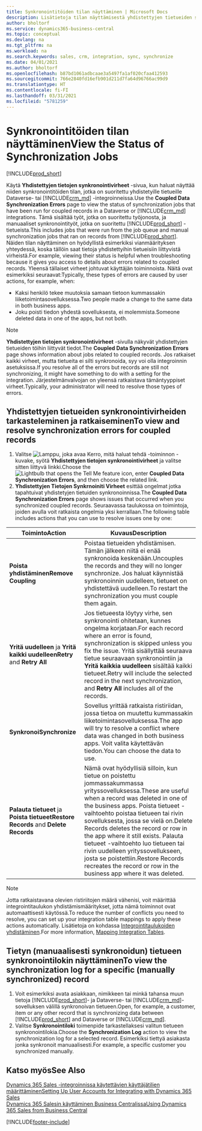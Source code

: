 ```yaml
---
title: Synkronointitöiden tilan näyttäminen | Microsoft Docs
description: Lisätietoja tilan näyttämisestä yhdistettyjen tietueiden synkronoinnin jälkeen.
author: bholtorf
ms.service: dynamics365-business-central
ms.topic: conceptual
ms.devlang: na
ms.tgt_pltfrm: na
ms.workload: na
ms.search.keywords: sales, crm, integration, sync, synchronize
ms.date: 04/01/2021
ms.author: bholtorf
ms.openlocfilehash: b87bd1061adbcaae3a5497fa1af020cfaa412593
ms.sourcegitcommit: 766e2840fd16efb901d211d7fa64d96766ac99d9
ms.translationtype: HT
ms.contentlocale: fi-FI
ms.lasthandoff: 03/31/2021
ms.locfileid: "5781259"
---
```

# <a name="view-the-status-of-synchronization-jobs"></a><span data-ttu-id="6ac64-103">Synkronointitöiden tilan näyttäminen</span><span class="sxs-lookup"><span data-stu-id="6ac64-103">View the Status of Synchronization Jobs</span></span>
[!INCLUDE[prod_short](includes/cc_data_platform_banner.md)]

<span data-ttu-id="6ac64-104">Käytä **Yhdistettyjen tietojen synkronointivirheet** -sivua, kun haluat näyttää niiden synkronointitöiden tilan, jotka on suoritettu yhdistetyille tietueille Dataverse- tai [!INCLUDE[crm_md](includes/crm_md.md)] -integroinneissa.</span><span class="sxs-lookup"><span data-stu-id="6ac64-104">Use the **Coupled Data Synchronization Errors** page to view the status of synchronization jobs that have been run for coupled records in a Dataverse or [!INCLUDE[crm_md](includes/crm_md.md)] integrations.</span></span> <span data-ttu-id="6ac64-105">Tämä sisältää työt, jotka on suoritettu työjonosta, ja manuaaliset synkronointityöt, jotka on suoritettu [!INCLUDE[prod_short](includes/prod_short.md)] -tietueista.</span><span class="sxs-lookup"><span data-stu-id="6ac64-105">This includes jobs that were run from the job queue and manual synchronization jobs that ran on records from [!INCLUDE[prod_short](includes/prod_short.md)].</span></span> <span data-ttu-id="6ac64-106">Näiden tilan näyttäminen on hyödyllistä esimerkiksi vianmäärityksen yhteydessä, koska tällöin saat tietoja yhdistettyihin tietueisiin liittyvistä virheistä.</span><span class="sxs-lookup"><span data-stu-id="6ac64-106">For example, viewing their status is helpful when troubleshooting because it gives you access to details about errors related to coupled records.</span></span> <span data-ttu-id="6ac64-107">Yleensä tällaiset virheet johtuvat käyttäjän toiminnoista. Näitä ovat esimerkiksi seuraavat:</span><span class="sxs-lookup"><span data-stu-id="6ac64-107">Typically, these types of errors are caused by user actions, for example, when:</span></span>  

* <span data-ttu-id="6ac64-108">Kaksi henkilö tekee muutoksia samaan tietoon kummassakin liiketoimintasovelluksessa.</span><span class="sxs-lookup"><span data-stu-id="6ac64-108">Two people made a change to the same data in both business apps.</span></span>
* <span data-ttu-id="6ac64-109">Joku poisti tiedon yhdestä sovelluksesta, ei molemmista.</span><span class="sxs-lookup"><span data-stu-id="6ac64-109">Someone deleted data in one of the apps, but not both.</span></span>

> [!Note]
> <span data-ttu-id="6ac64-110">**Yhdistettyjen tietojen synkronointivirheet** -sivulla näkyvät yhdistettyjen tietueiden töihin liittyvät tiedot.</span><span class="sxs-lookup"><span data-stu-id="6ac64-110">The **Coupled Data Synchronization Errors** page shows information about jobs related to coupled records.</span></span> <span data-ttu-id="6ac64-111">Jos ratkaiset kaikki virheet, mutta tietueita ei silti synkronoida, syy voi olla integroinnin asetuksissa.</span><span class="sxs-lookup"><span data-stu-id="6ac64-111">If you resolve all of the errors but records are still not synchronizing, it might have something to do with a setting for the integration.</span></span> <span data-ttu-id="6ac64-112">Järjestelmänvalvojan on yleensä ratkaistava tämäntyyppiset virheet.</span><span class="sxs-lookup"><span data-stu-id="6ac64-112">Typically, your administrator will need to resolve those types of errors.</span></span>   

<!--

> [!VIDEO https://go.microsoft.com/fwlink/?linkid=2098171]

-->

## <a name="to-view-and-resolve-synchronization-errors-for-coupled-records"></a><span data-ttu-id="6ac64-113">Yhdistettyjen tietueiden synkronointivirheiden tarkasteleminen ja ratkaiseminen</span><span class="sxs-lookup"><span data-stu-id="6ac64-113">To view and resolve synchronization errors for coupled records</span></span>
1. <span data-ttu-id="6ac64-114">Valitse ![Lamppu, joka avaa Kerro, mitä haluat tehdä -toiminnon](media/ui-search/search_small.png "Kerro, mitä haluat tehdä") -kuvake, syötä **Yhdistettyjen tietojen synkronointivirheet** ja valitse sitten liittyvä linkki.</span><span class="sxs-lookup"><span data-stu-id="6ac64-114">Choose the ![Lightbulb that opens the Tell Me feature](media/ui-search/search_small.png "Tell me what you want to do") icon, enter **Coupled Data Synchronization Errors**, and then choose the related link.</span></span>
2. <span data-ttu-id="6ac64-115">**Yhdistettyjen Tietojen Synkrnoiniti Virheet** esittää ongelmat jotka tapahtuivat yhdistetyjen tietuiden synkronoinnissa.</span><span class="sxs-lookup"><span data-stu-id="6ac64-115">The **Coupled Data Synchronization Errors** page shows issues that occurred when you synchronized coupled records.</span></span> <span data-ttu-id="6ac64-116">Seuraavassa taulukossa on toimintoja, joiden avulla voit ratkaista ongelmia yksi kerrallaan.</span><span class="sxs-lookup"><span data-stu-id="6ac64-116">The following table includes actions that you can use to resolve issues one by one:</span></span>

|<span data-ttu-id="6ac64-117">Toiminto</span><span class="sxs-lookup"><span data-stu-id="6ac64-117">Action</span></span>|<span data-ttu-id="6ac64-118">Kuvaus</span><span class="sxs-lookup"><span data-stu-id="6ac64-118">Description</span></span>|
|----|----|
|<span data-ttu-id="6ac64-119">**Poista yhdistäminen**</span><span class="sxs-lookup"><span data-stu-id="6ac64-119">**Remove Coupling**</span></span>|<span data-ttu-id="6ac64-120">Poistaa tietueiden yhdistämisen. Tämän jälkeen niitä ei enää synkronoida keskenään.</span><span class="sxs-lookup"><span data-stu-id="6ac64-120">Uncouples the records and they will no longer synchronize.</span></span> <span data-ttu-id="6ac64-121">Jos haluat käynnistää synkronoinnin uudelleen, tietueet on yhdistettävä uudelleen.</span><span class="sxs-lookup"><span data-stu-id="6ac64-121">To restart the synchronization you must couple them again.</span></span> |
|<span data-ttu-id="6ac64-122">**Yritä uudelleen** ja **Yritä kaikki uudelleen**</span><span class="sxs-lookup"><span data-stu-id="6ac64-122">**Retry** and **Retry All**</span></span>|<span data-ttu-id="6ac64-123">Jos tietueesta löytyy virhe, sen synkronointi ohitetaan, kunnes ongelma korjataan.</span><span class="sxs-lookup"><span data-stu-id="6ac64-123">For each record where an error is found, synchronization is skipped unless you fix the issue.</span></span> <span data-ttu-id="6ac64-124">Yritä sisällyttää seuraava tietue seuraavaan synkronointiin ja **Yritä kaikkia uudelleen** sisältää kaikki tietueet.</span><span class="sxs-lookup"><span data-stu-id="6ac64-124">Retry will include the selected record in the next synchronization, and **Retry All** includes all of the records.</span></span>|
|<span data-ttu-id="6ac64-125">**Synkronoi**</span><span class="sxs-lookup"><span data-stu-id="6ac64-125">**Synchronize**</span></span>|<span data-ttu-id="6ac64-126">Sovellus yrittää ratkaista ristiriidan, jossa tietoa on muutettu kummassakin liiketoimintasovelluksessa.</span><span class="sxs-lookup"><span data-stu-id="6ac64-126">The app will try to resolve a conflict where data was changed in both business apps.</span></span> <span data-ttu-id="6ac64-127">Voit valita käytettävän tiedon.</span><span class="sxs-lookup"><span data-stu-id="6ac64-127">You can choose the data to use.</span></span>|
|<span data-ttu-id="6ac64-128">**Palauta tietueet** ja **Poista tietueet**</span><span class="sxs-lookup"><span data-stu-id="6ac64-128">**Restore Records** and **Delete Records**</span></span>|<span data-ttu-id="6ac64-129">Nämä ovat hyödyllisiä silloin, kun tietue on poistettu jommassakummassa yrityssovelluksessa.</span><span class="sxs-lookup"><span data-stu-id="6ac64-129">These are useful when a record was deleted in one of the business apps.</span></span> <span data-ttu-id="6ac64-130">Poista tietueet -vaihtoehto poistaa tietueen tai rivin sovelluksesta, jossa se vielä on.</span><span class="sxs-lookup"><span data-stu-id="6ac64-130">Delete Records deletes the record or row in the app where it still exists.</span></span> <span data-ttu-id="6ac64-131">Palauta tietueet -vaihtoehto luo tietueen tai rivin uudelleen yrityssovellukseen, josta se poistettiin.</span><span class="sxs-lookup"><span data-stu-id="6ac64-131">Restore Records recreates the record or row in the business app where it was deleted.</span></span>|

> [!NOTE]
> <span data-ttu-id="6ac64-132">Jotta ratkaistavana olevien ristiriitojen määrä vähenisi, voit määrittää integrointitaulukon yhdistämismääritykset, jotta nämä toiminnot ovat automaattisesti käytössä.</span><span class="sxs-lookup"><span data-stu-id="6ac64-132">To reduce the number of conflicts you need to resolve, you can set up your integration table mappings to apply these actions automatically.</span></span> <span data-ttu-id="6ac64-133">Lisätietoja on kohdassa [Integrointitaulukoiden yhdistäminen](admin-how-to-modify-table-mappings-for-synchronization.md#mapping-integration-tables).</span><span class="sxs-lookup"><span data-stu-id="6ac64-133">For more information, [Mapping Integration Tables](admin-how-to-modify-table-mappings-for-synchronization.md#mapping-integration-tables).</span></span>

## <a name="to-view-the-synchronization-log-for-a-specific-manually-synchronized-record"></a><span data-ttu-id="6ac64-134">Tietyn (manuaalisesti synkronoidun) tietueen synkronointilokin näyttäminen</span><span class="sxs-lookup"><span data-stu-id="6ac64-134">To view the synchronization log for a specific (manually synchronized) record</span></span>
1. <span data-ttu-id="6ac64-135">Voit esimerkiksi avata asiakkaan, nimikkeen tai minkä tahansa muun tietoja [!INCLUDE[prod_short](includes/prod_short.md)]- ja Dataverse- tai [!INCLUDE[crm_md](includes/crm_md.md)]-sovelluksen välillä synkronoivan tietueen.</span><span class="sxs-lookup"><span data-stu-id="6ac64-135">Open, for example, a customer, item or any other record that is synchronizing data between [!INCLUDE[prod_short](includes/prod_short.md)] and Dataverse or [!INCLUDE[crm_md](includes/crm_md.md)].</span></span>
2. <span data-ttu-id="6ac64-136">Valitse **Synkronointiloki** toimenpide tarkastellaksesi valitun tietueen synkronointilokia.</span><span class="sxs-lookup"><span data-stu-id="6ac64-136">Choose the **Synchronization Log** action to view the synchronization log for a selected record.</span></span> <span data-ttu-id="6ac64-137">Esimerkiksi tiettyä asiakasta jonka synkronoit manuaalisesti.</span><span class="sxs-lookup"><span data-stu-id="6ac64-137">For example, a specific customer you synchronized manually.</span></span>

## <a name="see-also"></a><span data-ttu-id="6ac64-138">Katso myös</span><span class="sxs-lookup"><span data-stu-id="6ac64-138">See Also</span></span>  
[<span data-ttu-id="6ac64-139">Dynamics 365 Sales -integroinnissa käytettävien käyttäjätilien määrittäminen</span><span class="sxs-lookup"><span data-stu-id="6ac64-139">Setting Up User Accounts for Integrating with Dynamics 365 Sales</span></span>](admin-setting-up-integration-with-dynamics-sales.md)  
[<span data-ttu-id="6ac64-140">Dynamics 365 Salesin käyttäminen Business Centralissa</span><span class="sxs-lookup"><span data-stu-id="6ac64-140">Using Dynamics 365 Sales from Business Central</span></span>](marketing-integrate-dynamicscrm.md)


[!INCLUDE[footer-include](includes/footer-banner.md)]